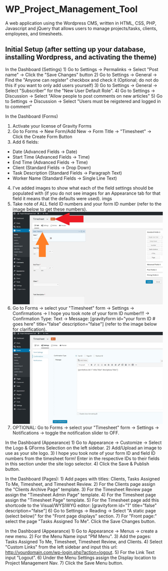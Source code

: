 # WP_Project_Management_Tool
A web application using the Wordpress CMS, written in HTML, CSS, PHP, Javascript and jQuery that allows users to manage projects/tasks, clients, employees, and timesheets.

## Initial Setup (after setting up your database, installing Wordpress, and activating the theme)

In the Dashboard (Settings)
	1) Go to Settings -> Permalinks -> Select "Post name" -> Click the "Save Changes" button
	2) Go to Settings -> General -> Find the "Anyone can register" checkbox and check it (Optional; do not do this if you want to only add users yourself)
	3) Go to Settings -> General -> Select "Subscriber" for the "New User Default Role".
	4) Go to Settings -> Discussion -> Select "Allow people to post comments on new articles"
	5) Go to Settings -> Discussion -> Select "Users must be reigstered and logged in to comment"

In the Dashboard (Forms)
1. Activate your license of Gravity Forms
2. Go to Forms -> New Form/Add New -> Form Title -> "Timesheet" -> Click the Create Form Button
3. Add 6 fields:
* Date (Advanced Fields -> Date)
* Start Time (Advanced Fields -> Time)
* End Time (Advanced Fields -> Time)
* Client (Standard Fields -> Drop Down)
* Task Description (Standard Fields -> Paragraph Text)
* Worker Name (Standard Fields -> Single Line Text)
4. I've added images to show what each of the field settings should be populated with (if you do not see images for an Appearance tab for that field it means that the defaults were used).
imgs
5. Take note of ALL field ID numbers and your form ID number (refer to the image below to get these numbers).
![Alt text](/screenshots/formAndFieldID.jpg?raw=true "Form and Field ID")
6. Go to Forms -> select your "Timesheet" form -> Settings -> Confirmations -> I hope you took note of your form ID number!!! -> Confirmation Type: Text -> Message: [gravityform id="your form ID # goes here" title="false" description="false"] (refer to the image below for clarification).
![Alt text](/screenshots/gformConfirmation.jpg?raw=true "Gforms Confirmations")
7. OPTIONAL: Go to Forms -> select your "Timesheet" form -> Settings -> Notifications -> toggle the notification slider to OFF.


In the Dashboard (Appearance)
	1) Go to Appearance -> Customize -> Select the Logo & GForms Selection on the left sidebar.
	2) Add/Upload an image to use as your site logo.
	3) I hope you took note of your form ID and field ID numbers from the timesheet form! Enter in the respective IDs to their fields in this section under the site logo selector.
	4) Click the Save & Publish button.

In the Dashboard (Pages):
	1) Add pages with titles: Clients, Tasks Assigned To Me, Timesheet, and Timesheet Review.
	2) For the Clients page assign the "Clients Archive Page" template.
	3) For the Timesheet Review page assign the "Timesheet Admin Page" template.
	4) For the Timesheet page assign the "Timesheet Page" template.
	5) For the Timesheet page add this shortcode to the Visual/WYSIWYG editor: [gravityform id="1" title="false" description="false"]
	6) Go to Settings -> Reading -> Select "A static page (select below)" for the "Front page displays" section.
	7) For "Front page:" select the page "Tasks Assigned To Me". Click the Save Changes button.

In the Dashboard (Appearance)
	1) Go to Appearance -> Menus -> create a new menu.
	2) For the Menu Name input "PM Menu".
	3) Add the pages: Tasks Assigned To Me, Timesheet, Timesheet Review, and Clients.
	4) Select "Custom Links" from the left sidebar and input this url: http://yourdomain.com/wp-login.php?action=logout.
	5) For the Link Text input "Logout".
	6) Under the Menu Settings assign the Display location to Project Management Nav.
	7) Click the Save Menu button.
